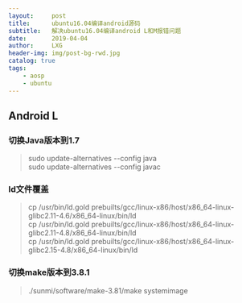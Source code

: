 ```yaml
---
layout:     post
title:      ubuntu16.04编译android源码
subtitle:   解决ubuntu16.04编译android L和M报错问题
date:       2019-04-04
author:     LXG
header-img: img/post-bg-rwd.jpg
catalog: true
tags:
    - aosp
    - ubuntu
---
```


## Android L

### 切换Java版本到1.7

 >sudo update-alternatives --config java<br/>
  sudo update-alternatives --config javac

### ld文件覆盖

 >cp /usr/bin/ld.gold prebuilts/gcc/linux-x86/host/x86_64-linux-glibc2.11-4.6/x86_64-linux/bin/ld<br/>
 >cp /usr/bin/ld.gold prebuilts/gcc/linux-x86/host/x86_64-linux-glibc2.11-4.8/x86_64-linux/bin/ld<br/>
 >cp /usr/bin/ld.gold prebuilts/gcc/linux-x86/host/x86_64-linux-glibc2.15-4.8/x86_64-linux/bin/ld

### 切换make版本到3.8.1

 >./sunmi/software/make-3.81/make systemimage


